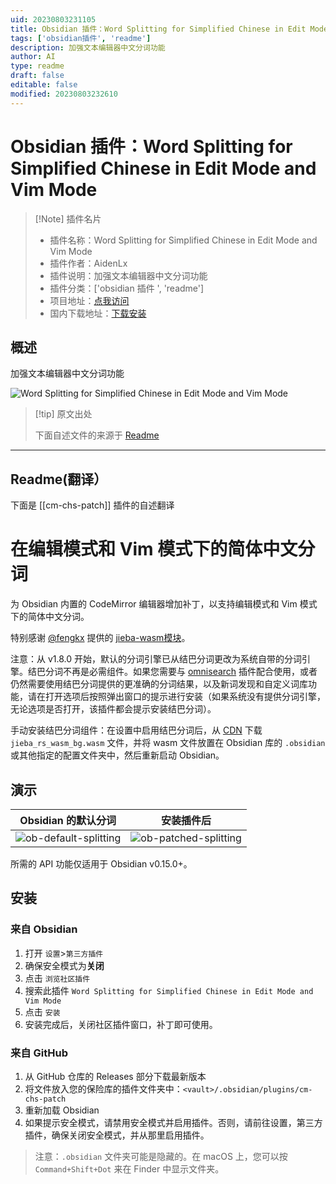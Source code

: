 ```yaml
---
uid: 20230803231105
title: Obsidian 插件：Word Splitting for Simplified Chinese in Edit Mode and Vim Mode
tags: ['obsidian插件', 'readme']
description: 加强文本编辑器中文分词功能
author: AI
type: readme
draft: false
editable: false
modified: 20230803232610
---
```


# Obsidian 插件：Word Splitting for Simplified Chinese in Edit Mode and Vim Mode

> [!Note] 插件名片
> - 插件名称：Word Splitting for Simplified Chinese in Edit Mode and Vim Mode
> - 插件作者：AidenLx
> - 插件说明：加强文本编辑器中文分词功能
> - 插件分类：['obsidian 插件 ', 'readme']
> - 项目地址：[点我访问](https://github.com/aidenlx/cm-chs-patch)
> - 国内下载地址：[下载安装](https://pkmer.cn/products/plugin/pluginMarket/?cm-chs-patch)

## 概述

加强文本编辑器中文分词功能

![Word Splitting for Simplified Chinese in Edit Mode and Vim Mode](https://cdn.pkmer.cn/covers/cm-chs-patch.gif!pkmer)

> [!tip] 原文出处
>
>下面自述文件的来源于 [Readme](https://ghproxy.net/https://raw.githubusercontent.com/aidenlx/cm-chs-patch/main/README.md)
>

---

## Readme(翻译）

下面是 [[cm-chs-patch]] 插件的自述翻译

# 在编辑模式和 Vim 模式下的简体中文分词

为 Obsidian 内置的 CodeMirror 编辑器增加补丁，以支持编辑模式和 Vim 模式下的简体中文分词。

特别感谢 [@fengkx](https://github.com/fengkx) 提供的 [jieba-wasm模块](https://github.com/fengkx/jieba-wasm)。

注意：从 v1.8.0 开始，默认的分词引擎已从结巴分词更改为系统自带的分词引擎。结巴分词不再是必需组件。如果您需要与 [omnisearch](https://github.com/scambier/obsidian-omnisearch) 插件配合使用，或者仍然需要使用结巴分词提供的更准确的分词结果，以及新词发现和自定义词库功能，请在打开选项后按照弹出窗口的提示进行安装（如果系统没有提供分词引擎，无论选项是否打开，该插件都会提示安装结巴分词）。

手动安装结巴分词组件：在设置中启用结巴分词后，从 [CDN](https://unpkg.com/jieba-wasm@0.0.2/pkg/web/jieba_rs_wasm_bg.wasm) 下载 `jieba_rs_wasm_bg.wasm` 文件，并将 wasm 文件放置在 Obsidian 库的 `.obsidian` 或其他指定的配置文件夹中，然后重新启动 Obsidian。

## 演示

| Obsidian 的默认分词 | 安装插件后 |
| ------------------ | ----------- |
| ![ob-default-splitting](https://img.aidenlx.top/img/ob-default-splitting.gif)                   | ![ob-patched-splitting](https://img.aidenlx.top/img/ob-patched-splitting.gif)            |

所需的 API 功能仅适用于 Obsidian v0.15.0+。

## 安装

### 来自 Obsidian

1. 打开 `设置`>`第三方插件`
2. 确保安全模式为**关闭**
3. 点击 `浏览社区插件`
4. 搜索此插件 `Word Splitting for Simplified Chinese in Edit Mode and Vim Mode`
5. 点击 `安装`
6. 安装完成后，关闭社区插件窗口，补丁即可使用。

### 来自 GitHub

1. 从 GitHub 仓库的 Releases 部分下载最新版本
2. 将文件放入您的保险库的插件文件夹中：`<vault>/.obsidian/plugins/cm-chs-patch`
3. 重新加载 Obsidian
4. 如果提示安全模式，请禁用安全模式并启用插件。否则，请前往设置，第三方插件，确保关闭安全模式，并从那里启用插件。

> 注意：`.obsidian` 文件夹可能是隐藏的。在 macOS 上，您可以按 `Command+Shift+Dot` 来在 Finder 中显示文件夹。